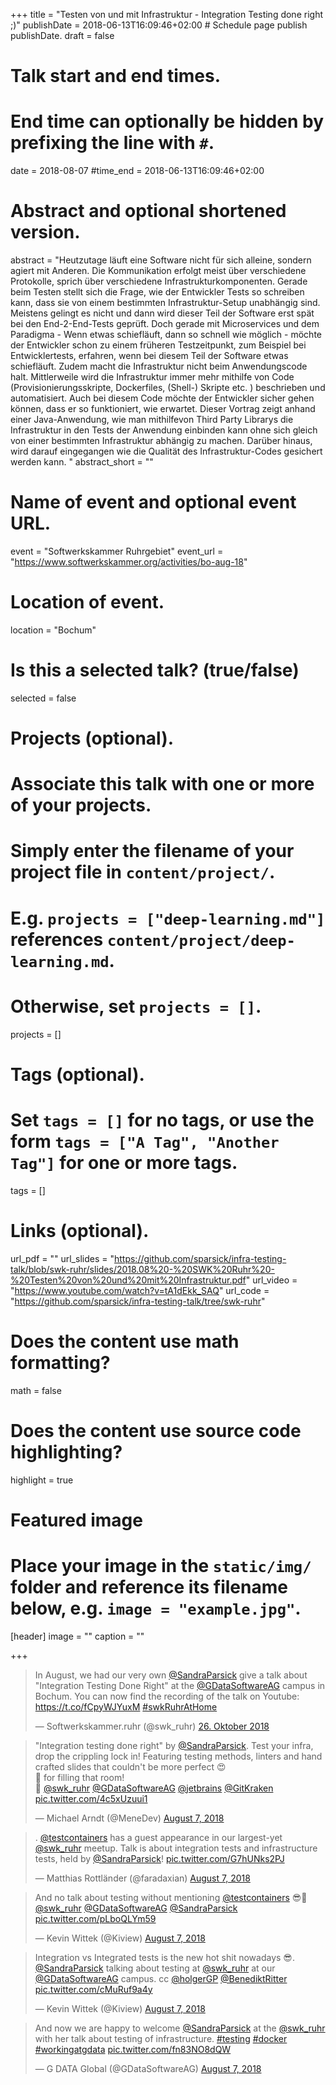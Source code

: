 +++
title = "Testen von und mit Infrastruktur - Integration Testing done right ;)"
publishDate = 2018-06-13T16:09:46+02:00  # Schedule page publish publishDate.
draft = false

# Talk start and end times.
#   End time can optionally be hidden by prefixing the line with `#`.
date = 2018-08-07
#time_end = 2018-06-13T16:09:46+02:00

# Abstract and optional shortened version.
abstract = "Heutzutage läuft eine Software nicht für sich alleine, sondern agiert mit Anderen. Die Kommunikation erfolgt meist über verschiedene Protokolle, sprich über verschiedene Infrastrukturkomponenten. Gerade beim Testen stellt sich die Frage, wie der Entwickler Tests so schreiben kann, dass sie von einem bestimmten Infrastruktur-Setup unabhängig sind. Meistens gelingt es nicht und dann wird dieser Teil der Software erst spät bei den End-2-End-Tests geprüft. Doch gerade mit Microservices und dem Paradigma - Wenn etwas schiefläuft, dann so schnell wie möglich - möchte der Entwickler schon zu einem früheren Testzeitpunkt, zum Beispiel bei Entwicklertests, erfahren, wenn bei diesem Teil der Software etwas schiefläuft. Zudem macht die Infrastruktur nicht beim Anwendungscode halt. Mittlerweile wird die Infrastruktur immer mehr mithilfe von Code (Provisionierungsskripte, Dockerfiles, (Shell-) Skripte etc. ) beschrieben und automatisiert. Auch bei diesem Code möchte der Entwickler sicher gehen können, dass er so funktioniert, wie erwartet. Dieser Vortrag zeigt anhand einer Java-Anwendung, wie man mithilfevon Third Party Librarys die Infrastruktur in den Tests der Anwendung einbinden kann ohne sich gleich von einer bestimmten Infrastruktur abhängig zu machen. Darüber hinaus, wird darauf eingegangen wie die Qualität des Infrastruktur-Codes gesichert werden kann. "
abstract_short = ""

# Name of event and optional event URL.
event = "Softwerkskammer Ruhrgebiet"
event_url = "https://www.softwerkskammer.org/activities/bo-aug-18"

# Location of event.
location = "Bochum"

# Is this a selected talk? (true/false)
selected = false

# Projects (optional).
#   Associate this talk with one or more of your projects.
#   Simply enter the filename of your project file in `content/project/`.
#   E.g. `projects = ["deep-learning.md"]` references `content/project/deep-learning.md`.
#   Otherwise, set `projects = []`.
projects = []

# Tags (optional).
#   Set `tags = []` for no tags, or use the form `tags = ["A Tag", "Another Tag"]` for one or more tags.
tags = []

# Links (optional).
url_pdf = ""
url_slides = "https://github.com/sparsick/infra-testing-talk/blob/swk-ruhr/slides/2018.08%20-%20SWK%20Ruhr%20-%20Testen%20von%20und%20mit%20Infrastruktur.pdf"
url_video = "https://www.youtube.com/watch?v=tA1dEkk_SAQ"
url_code = "https://github.com/sparsick/infra-testing-talk/tree/swk-ruhr"

# Does the content use math formatting?
math = false

# Does the content use source code highlighting?
highlight = true

# Featured image
# Place your image in the `static/img/` folder and reference its filename below, e.g. `image = "example.jpg"`.
[header]
image = ""
caption = ""

+++

<blockquote class="twitter-tweet" data-lang="de"><p lang="en" dir="ltr">In August, we had our very own <a href="https://twitter.com/SandraParsick?ref_src=twsrc%5Etfw">@SandraParsick</a> give a talk about &quot;Integration Testing Done Right&quot; at the <a href="https://twitter.com/GDataSoftwareAG?ref_src=twsrc%5Etfw">@GDataSoftwareAG</a> campus in Bochum. You can now find the recording of the talk on Youtube: <a href="https://t.co/fCpyWJYuxM">https://t.co/fCpyWJYuxM</a> <a href="https://twitter.com/hashtag/swkRuhrAtHome?src=hash&amp;ref_src=twsrc%5Etfw">#swkRuhrAtHome</a></p>&mdash; Softwerkskammer.ruhr (@swk_ruhr) <a href="https://twitter.com/swk_ruhr/status/1055735517109719040?ref_src=twsrc%5Etfw">26. Oktober 2018</a></blockquote>
<script async src="https://platform.twitter.com/widgets.js" charset="utf-8"></script>

<blockquote class="twitter-tweet" data-partner="tweetdeck"><p lang="en" dir="ltr">&quot;Integration testing done right&quot; by <a href="https://twitter.com/SandraParsick?ref_src=twsrc%5Etfw">@SandraParsick</a>. Test your infra, drop the crippling lock in! Featuring testing methods, linters and hand crafted slides that couldn&#39;t be more perfect 😍<br>👏 for filling that room!<br>🙏 <a href="https://twitter.com/swk_ruhr?ref_src=twsrc%5Etfw">@swk_ruhr</a> <a href="https://twitter.com/GDataSoftwareAG?ref_src=twsrc%5Etfw">@GDataSoftwareAG</a> <a href="https://twitter.com/jetbrains?ref_src=twsrc%5Etfw">@jetbrains</a> <a href="https://twitter.com/GitKraken?ref_src=twsrc%5Etfw">@GitKraken</a> <a href="https://t.co/4c5xUzuui1">pic.twitter.com/4c5xUzuui1</a></p>&mdash; Michael Arndt (@MeneDev) <a href="https://twitter.com/MeneDev/status/1026938500581662723?ref_src=twsrc%5Etfw">August 7, 2018</a></blockquote>
<script async src="https://platform.twitter.com/widgets.js" charset="utf-8"></script>

<blockquote class="twitter-tweet" data-partner="tweetdeck"><p lang="en" dir="ltr">. <a href="https://twitter.com/testcontainers?ref_src=twsrc%5Etfw">@testcontainers</a> has a guest appearance in our largest-yet <a href="https://twitter.com/swk_ruhr?ref_src=twsrc%5Etfw">@swk_ruhr</a> meetup. Talk is about integration tests and infrastructure tests, held by <a href="https://twitter.com/SandraParsick?ref_src=twsrc%5Etfw">@SandraParsick</a>! <a href="https://t.co/G7hUNks2PJ">pic.twitter.com/G7hUNks2PJ</a></p>&mdash; Matthias Rottländer (@faradaxian) <a href="https://twitter.com/faradaxian/status/1026894726836961282?ref_src=twsrc%5Etfw">August 7, 2018</a></blockquote>
<script async src="https://platform.twitter.com/widgets.js" charset="utf-8"></script>

<blockquote class="twitter-tweet" data-partner="tweetdeck"><p lang="en" dir="ltr">And no talk about testing without mentioning <a href="https://twitter.com/testcontainers?ref_src=twsrc%5Etfw">@testcontainers</a> 😎🐳 <a href="https://twitter.com/swk_ruhr?ref_src=twsrc%5Etfw">@swk_ruhr</a> <a href="https://twitter.com/GDataSoftwareAG?ref_src=twsrc%5Etfw">@GDataSoftwareAG</a> <a href="https://twitter.com/SandraParsick?ref_src=twsrc%5Etfw">@SandraParsick</a> <a href="https://t.co/pLboQLYm59">pic.twitter.com/pLboQLYm59</a></p>&mdash; Kevin Wittek (@Kiview) <a href="https://twitter.com/Kiview/status/1026893664474292227?ref_src=twsrc%5Etfw">August 7, 2018</a></blockquote>
<script async src="https://platform.twitter.com/widgets.js" charset="utf-8"></script>

<blockquote class="twitter-tweet" data-partner="tweetdeck"><p lang="en" dir="ltr">Integration vs Integrated tests is the new hot shit nowadays 😎. <a href="https://twitter.com/SandraParsick?ref_src=twsrc%5Etfw">@SandraParsick</a> talking about testing at <a href="https://twitter.com/swk_ruhr?ref_src=twsrc%5Etfw">@swk_ruhr</a> at our <a href="https://twitter.com/GDataSoftwareAG?ref_src=twsrc%5Etfw">@GDataSoftwareAG</a> campus. cc <a href="https://twitter.com/holgerGP?ref_src=twsrc%5Etfw">@holgerGP</a> <a href="https://twitter.com/BenediktRitter?ref_src=twsrc%5Etfw">@BenediktRitter</a> <a href="https://t.co/cMuRuf9a4y">pic.twitter.com/cMuRuf9a4y</a></p>&mdash; Kevin Wittek (@Kiview) <a href="https://twitter.com/Kiview/status/1026892148959051777?ref_src=twsrc%5Etfw">August 7, 2018</a></blockquote>
<script async src="https://platform.twitter.com/widgets.js" charset="utf-8"></script>

<blockquote class="twitter-tweet" data-partner="tweetdeck"><p lang="en" dir="ltr">And now we are happy to welcome <a href="https://twitter.com/SandraParsick?ref_src=twsrc%5Etfw">@SandraParsick</a> at the <a href="https://twitter.com/swk_ruhr?ref_src=twsrc%5Etfw">@swk_ruhr</a> with her talk about testing of infrastructure. <a href="https://twitter.com/hashtag/testing?src=hash&amp;ref_src=twsrc%5Etfw">#testing</a> <a href="https://twitter.com/hashtag/docker?src=hash&amp;ref_src=twsrc%5Etfw">#docker</a> <a href="https://twitter.com/hashtag/workingatgdata?src=hash&amp;ref_src=twsrc%5Etfw">#workingatgdata</a> <a href="https://t.co/fn83NO8dQW">pic.twitter.com/fn83NO8dQW</a></p>&mdash; G DATA Global (@GDataSoftwareAG) <a href="https://twitter.com/GDataSoftwareAG/status/1026888336449970177?ref_src=twsrc%5Etfw">August 7, 2018</a></blockquote>
<script async src="https://platform.twitter.com/widgets.js" charset="utf-8"></script>
